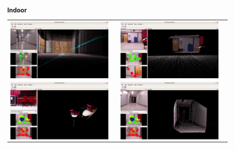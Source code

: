 
__Indoor__
<table><tr><td><img src='indoor_1.png' style='width: 300px'><td><td>
<img src='indoor_2.png' style='width: 300px'><td><tr>
<tr><td><img src='indoor_3.png' style='width: 300px'><td><td>
<img src='indoor_4.png' style='width: 300px'><td><tr><table>
